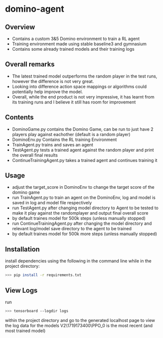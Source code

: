 # domino-agent
## Overview
- Contains a custom 3&5 Domino environment to train a RL agent
- Training environment made using stable baseline3 and gymnasium 
- Contains some already trained models and their training logs

## Overall remarks
- The latest trained model outperforms the random player in the test runs, however the difference is not very great.
- Looking into difference action space mappings or algorithms could potentially help improve the model.
- Overall, while the end product is not very impressive, it has learnt from its training runs and I believe it still has room for improvement

## Contents
- DominoGame.py contains the Domino Game, can be run to just have 2 players play against eachother (default is a random player)
- DominoEnv.py Contains the RL training Environment
- TrainAgent.py trains and saves an agent
- TestAgent.py tests a trained agent against the random player and print the overall final results
- ContinueTrainingAgent.py takes a trained agent and continues training it

## Usage
- adjust the target_score in DominoEnv to change the target score of the domino game
- run TrainAgent.py to train an agent on the DominoEnv, log and model is saved in log and model file respectively
- run TestAgent.py after changing model directory to Agent to be tested to make it play against the randomplayer and output final overall score
- by default traines model for 500k steps (unless manually stopped)
- run ContinueTrainingAgent.py after changing the model directory and relevant log/model save directory to the agent to be trained
- by default traines model for 500k more steps (unless manually stopped)

## Installation
install dependencies using the following in the command line while in the project directory:
```bash
>>> pip install -r requirements.txt
``` 

## View Logs
run
```bash
>>> tensorboard --logdir logs
``` 
within the project directory and go to the generated localhost page to view the log data for the models
V2\1719173400\PPO_0 is the most recent (and most trained model)
